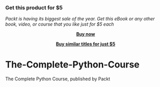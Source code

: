 
### Get this product for $5

<i>Packt is having its biggest sale of the year. Get this eBook or any other book, video, or course that you like just for $5 each</i>


<b><p align='center'>[Buy now](https://packt.link/9781839217289)</p></b>


<b><p align='center'>[Buy similar titles for just $5](https://subscription.packtpub.com/search)</p></b>


# The-Complete-Python-Course
The Complete Python Course, published by Packt
